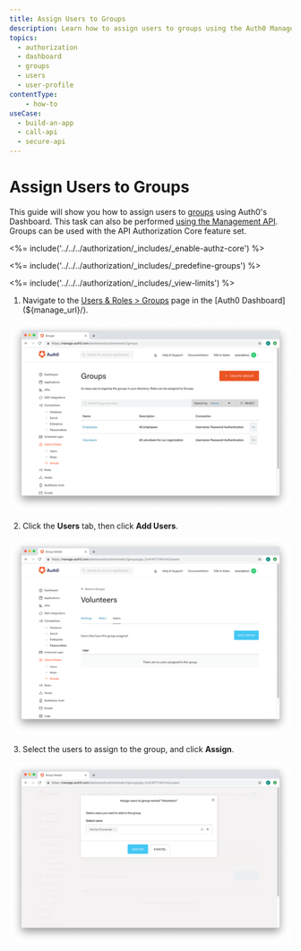 ```yaml
---
title: Assign Users to Groups
description: Learn how to assign users to groups using the Auth0 Management Dashboard. For use with Auth0's API Authorization Core feature set.
topics:
  - authorization
  - dashboard
  - groups
  - users
  - user-profile
contentType: 
    - how-to
useCase:
  - build-an-app
  - call-api
  - secure-api
---
```

# Assign Users to Groups

This guide will show you how to assign users to [groups](/authorization/concepts/rbac) using Auth0's Dashboard. This task can also be performed [using the Management API](/api/management/guides/groups/assign-group-users). Groups can be used with the API Authorization Core feature set.

<%= include('../../../authorization/_includes/_enable-authz-core') %>

<%= include('../../../authorization/_includes/_predefine-groups') %>

<%= include('../../../authorization/_includes/_view-limits') %>

1. Navigate to the [Users & Roles > Groups](${manage_url}/#/groups) page in the [Auth0 Dashboard](${manage_url}/). 

![View Groups](/media/articles/dashboard/guides/group-list-added.png)

2. Click the **Users** tab, then click **Add Users**.

![Assign Users](/media/articles/dashboard/guides/group-def-users-empty.png)

3. Select the users to assign to the group, and click **Assign**.

![Add Users to Groups](/media/articles/dashboard/guides/group-select-users.png)